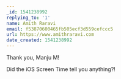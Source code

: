 ```yaml
---
_id: 1541238992
replying_to: '1'
name: Amith Raravi
email: f53870600465fb505ecf3d559cefccc5
url: https://www.amithraravi.com
date_created: 1541238992
---
```


Thank you, Manju M!

Did the iOS Screen Time tell you anything?!